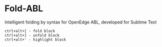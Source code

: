 # Fold-ABL
Intelligent folding by syntax for OpenEdge ABL, developed for Sublime Text
```
ctrl+alt+[ - fold block
ctrl+alt+] - unfold block
ctrl+alt+' - highlight block
```
